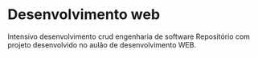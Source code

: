 # Desenvolvimento web 
Intensivo desenvolvimento crud engenharia de software
Repositório com projeto desenvolvido no aulão de desenvolvimento WEB.
